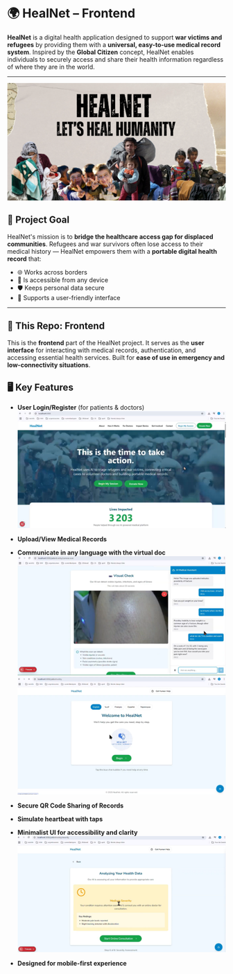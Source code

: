 
# 🌍 HealNet – Frontend

**HealNet** is a digital health application designed to support **war victims and refugees** by providing them with a **universal, easy-to-use medical record system**. Inspired by the **Global Citizen** concept, HealNet enables individuals to securely access and share their health information regardless of where they are in the world.

---
 ![App Screenshot](public/first.png)

## 🎯 Project Goal

HealNet's mission is to **bridge the healthcare access gap for displaced communities**. Refugees and war survivors often lose access to their medical history — HealNet empowers them with a **portable digital health record** that:

* 🌐 Works across borders
* 📱 Is accessible from any device
* 🛡️ Keeps personal data secure
* 💬 Supports a user-friendly interface

---

## 🧩 This Repo: Frontend

This is the **frontend** part of the HealNet project. It serves as the **user interface** for interacting with medical records, authentication, and accessing essential health services. Built for **ease of use in emergency and low-connectivity situations**.


## 🖥️ Key Features

* **User Login/Register** (for patients & doctors)
  ![App Screenshot](public/mainp.png)

* **Upload/View Medical Records**
* **Communicate in any language with the virtual doc**
  ![App Screenshot](public/convo.png)
  ![App Screenshot](public/lang.png)
* **Secure QR Code Sharing of Records**
*  **Simulate heartbeat with taps**
* **Minimalist UI for accessibility and clarity**
  ![App Screenshot](public/assessmnt.png)
  
* **Designed for mobile-first experience**


